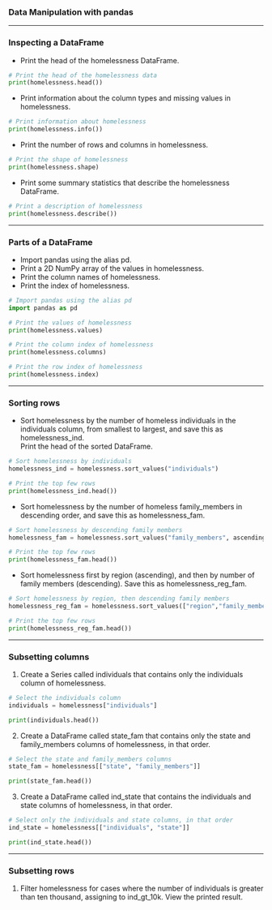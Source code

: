 ### Data Manipulation with pandas
---
### Inspecting a DataFrame
* Print the head of the homelessness DataFrame.
```python
# Print the head of the homelessness data
print(homelessness.head())
```
* Print information about the column types and missing values in homelessness.
```python
# Print information about homelessness
print(homelessness.info())
```
* Print the number of rows and columns in homelessness.
```python
# Print the shape of homelessness
print(homelessness.shape)
```
* Print some summary statistics that describe the homelessness DataFrame.
```python
# Print a description of homelessness
print(homelessness.describe())
```
---
### Parts of a DataFrame
* Import pandas using the alias pd.
* Print a 2D NumPy array of the values in homelessness.
* Print the column names of homelessness.
* Print the index of homelessness.
```python
# Import pandas using the alias pd
import pandas as pd

# Print the values of homelessness
print(homelessness.values)

# Print the column index of homelessness
print(homelessness.columns)

# Print the row index of homelessness
print(homelessness.index)
```
---
### Sorting rows
* Sort homelessness by the number of homeless individuals in the individuals column, from smallest to largest, and save this as homelessness_ind.   
Print the head of the sorted DataFrame.
```python
# Sort homelessness by individuals
homelessness_ind = homelessness.sort_values("individuals")

# Print the top few rows
print(homelessness_ind.head())
```
* Sort homelessness by the number of homeless family_members in descending order, and save this as homelessness_fam.
```python
# Sort homelessness by descending family members
homelessness_fam = homelessness.sort_values("family_members", ascending=False)

# Print the top few rows
print(homelessness_fam.head())
```
* Sort homelessness first by region (ascending), and then by number of family members (descending). Save this as homelessness_reg_fam.
```python
# Sort homelessness by region, then descending family members
homelessness_reg_fam = homelessness.sort_values(["region","family_members"], ascending = [True, False])

# Print the top few rows
print(homelessness_reg_fam.head())
```
---
### Subsetting columns
1. Create a Series called individuals that contains only the individuals column of homelessness.
```python
# Select the individuals column
individuals = homelessness["individuals"]

print(individuals.head())
```
2. Create a DataFrame called state_fam that contains only the state and family_members columns of homelessness, in that order.
```python
# Select the state and family_members columns
state_fam = homelessness[["state", "family_members"]]

print(state_fam.head())
```
3. Create a DataFrame called ind_state that contains the individuals and state columns of homelessness, in that order.
```python
# Select only the individuals and state columns, in that order
ind_state = homelessness[["individuals", "state"]]

print(ind_state.head())
```
---
### Subsetting rows
1. Filter homelessness for cases where the number of individuals is greater than ten thousand, assigning to ind_gt_10k. View the printed result.
